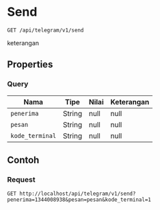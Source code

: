 # Send
```http
GET /api/telegram/v1/send
```
keterangan
## Properties
### Query
Nama | Tipe | Nilai | Keterangan
--- | --- | --- | ---
<code>penerima</code> | String | null | null
<code>pesan</code> | String | null | null
<code>kode_terminal</code> | String | null | null

## Contoh

### Request
```http
GET http://localhost/api/telegram/v1/send?penerima=1344008938&pesan=pesan&kode_terminal=1
```
